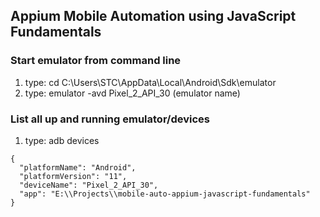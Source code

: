 ## Appium Mobile Automation using JavaScript Fundamentals

### Start emulator from command line

1. type: cd C:\Users\STC\AppData\Local\Android\Sdk\emulator
2. type: emulator -avd Pixel_2_API_30 (emulator name)

### List all up and running emulator/devices

1. type: adb devices

```
{
  "platformName": "Android",
  "platformVersion": "11",
  "deviceName": "Pixel_2_API_30",
  "app": "E:\\Projects\\mobile-auto-appium-javascript-fundamentals"
}
```
